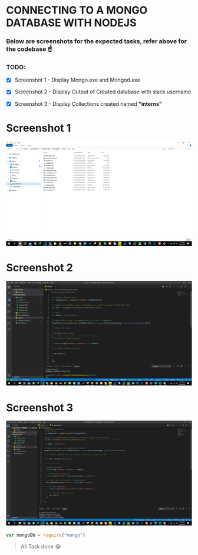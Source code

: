# CONNECTING TO A MONGO DATABASE WITH NODEJS

### Below are screenshots for the expected tasks, refer above for the codebase :point_up:

### TODO:
- [x] Screenshot 1 - Display Mongo.exe and Mongod.exe
- [x] Screenshot 2 - Display Output of Created database with slack username
- [x] Screenshot 3 - Display Collections created named __"interns"__





# Screenshot 1

<img src="./images/screen_01.PNG" alt="Task One" />

# Screenshot 2
<img src="./images/screen_02.PNG" alt="Task One" />

# Screenshot 3
<img src="./images/screen_03.PNG" alt="Task One" />


```javascript
var mongoDb = require("mongo")

```


> All Task done :joy: